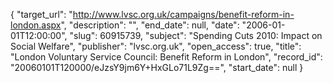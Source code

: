 {
  "target_url": "http://www.lvsc.org.uk/campaigns/benefit-reform-in-london.aspx", 
  "description": "", 
  "end_date": null, 
  "date": "2006-01-01T12:00:00", 
  "slug": 60915739, 
  "subject": "Spending Cuts 2010: Impact on Social Welfare", 
  "publisher": "lvsc.org.uk", 
  "open_access": true, 
  "title": "London Voluntary Service Council: Benefit Reform in London", 
  "record_id": "20060101T120000/eJzsY9jm6Y+HxGLo71L9Zg==", 
  "start_date": null
}

